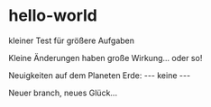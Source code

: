 # hello-world
kleiner Test für größere Aufgaben


Kleine Änderungen haben große Wirkung... oder so!


Neuigkeiten auf dem Planeten Erde:
--- keine ---

Neuer branch, neues Glück...
